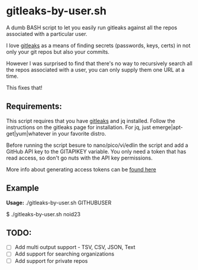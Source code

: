 gitleaks-by-user.sh
=============
A dumb BASH script to let you easily run gitleaks against all the repos associated with a particular user. 

I love [gitleaks](https://github.com/zricethezav/gitleaks) as a means of finding secrets (passwords, keys, certs) in not only your git repos but also your commits.

However I was surprised to find that there's no way to recursively search all the repos associated with a user, you can only supply them one URL at a time.

This fixes that!

## Requirements:

This script requires that you have [gitleaks](https://github.com/zricethezav/gitleaks) and jq installed. Follow the instructions on the gitleaks page for installation. For jq, just emerge|apt-get|yum|whatever in your favorite distro.

Before running the script besure to nano/pico/vi/edlin the script and add a GitHub API key to the GITAPIKEY variable. You only need a token that has read access, so don't go nuts with the API key permissions.

More info about generating access tokens can be [found here](https://docs.github.com/en/github/authenticating-to-github/creating-a-personal-access-token)

## Example

**Usage:** ./gitleaks-by-user.sh GITHUBUSER

$ ./gitleaks-by-user.sh noid23

## TODO:

- [ ] Add multi output support - TSV, CSV, JSON, Text
- [ ] Add support for searching organizations
- [ ] Add support for private repos
